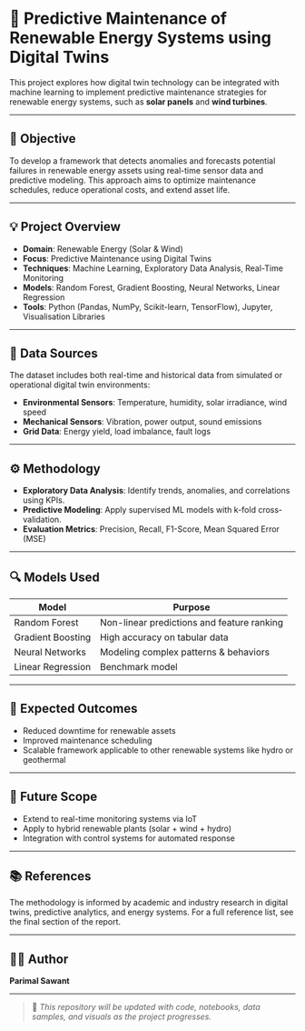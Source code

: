 # 🔧 Predictive Maintenance of Renewable Energy Systems using Digital Twins

This project explores how digital twin technology can be integrated with machine learning to implement predictive maintenance strategies for renewable energy systems, such as **solar panels** and **wind turbines**.

---

## 📌 Objective

To develop a framework that detects anomalies and forecasts potential failures in renewable energy assets using real-time sensor data and predictive modeling. This approach aims to optimize maintenance schedules, reduce operational costs, and extend asset life.

---

## 💡 Project Overview

- **Domain**: Renewable Energy (Solar & Wind)
- **Focus**: Predictive Maintenance using Digital Twins
- **Techniques**: Machine Learning, Exploratory Data Analysis, Real-Time Monitoring
- **Models**: Random Forest, Gradient Boosting, Neural Networks, Linear Regression
- **Tools**: Python (Pandas, NumPy, Scikit-learn, TensorFlow), Jupyter, Visualisation Libraries

---

## 🧪 Data Sources

The dataset includes both real-time and historical data from simulated or operational digital twin environments:

- **Environmental Sensors**: Temperature, humidity, solar irradiance, wind speed
- **Mechanical Sensors**: Vibration, power output, sound emissions
- **Grid Data**: Energy yield, load imbalance, fault logs

---

## ⚙️ Methodology

- **Exploratory Data Analysis**: Identify trends, anomalies, and correlations using KPIs.
- **Predictive Modeling**: Apply supervised ML models with k-fold cross-validation.
- **Evaluation Metrics**: Precision, Recall, F1-Score, Mean Squared Error (MSE)

---

## 🔍 Models Used

| Model               | Purpose                                    |
|---------------------|--------------------------------------------|
| Random Forest       | Non-linear predictions and feature ranking |
| Gradient Boosting   | High accuracy on tabular data              |
| Neural Networks     | Modeling complex patterns & behaviors      |
| Linear Regression   | Benchmark model                            |

---

## 🧠 Expected Outcomes

- Reduced downtime for renewable assets
- Improved maintenance scheduling
- Scalable framework applicable to other renewable systems like hydro or geothermal

---

## 🧭 Future Scope

- Extend to real-time monitoring systems via IoT
- Apply to hybrid renewable plants (solar + wind + hydro)
- Integration with control systems for automated response

---

## 📚 References

The methodology is informed by academic and industry research in digital twins, predictive analytics, and energy systems. For a full reference list, see the final section of the report.

---

## 👨‍🎓 Author

**Parimal Sawant**  


---

> 📝 *This repository will be updated with code, notebooks, data samples, and visuals as the project progresses.*

